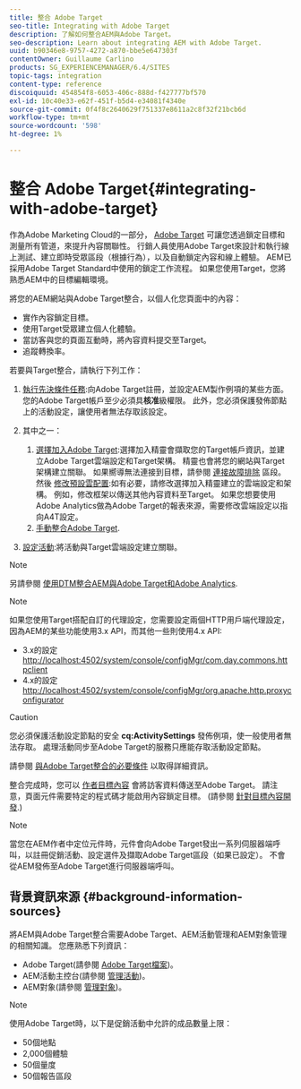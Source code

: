 ```yaml
---
title: 整合 Adobe Target
seo-title: Integrating with Adobe Target
description: 了解如何整合AEM與Adobe Target。
seo-description: Learn about integrating AEM with Adobe Target.
uuid: b90346e8-9757-4272-a870-bbe5e647303f
contentOwner: Guillaume Carlino
products: SG_EXPERIENCEMANAGER/6.4/SITES
topic-tags: integration
content-type: reference
discoiquuid: 454854f8-6053-406c-888d-f427777bf570
exl-id: 10c40e33-e62f-451f-b5d4-e34081f4340e
source-git-commit: 0f4f8c2640629f751337e8611a2c8f32f21bcb6d
workflow-type: tm+mt
source-wordcount: '598'
ht-degree: 1%

---
```


# 整合 Adobe Target{#integrating-with-adobe-target}

作為Adobe Marketing Cloud的一部分， [Adobe Target](http://www.adobe.com/ro/solutions/testing-targeting/testandtarget.html) 可讓您透過鎖定目標和測量所有管道，來提升內容關聯性。 行銷人員使用Adobe Target來設計和執行線上測試、建立即時受眾區段（根據行為），以及自動鎖定內容和線上體驗。 AEM已採用Adobe Target Standard中使用的鎖定工作流程。 如果您使用Target，您將熟悉AEM中的目標編輯環境。

將您的AEM網站與Adobe Target整合，以個人化您頁面中的內容：

* 實作內容鎖定目標。
* 使用Target受眾建立個人化體驗。
* 當訪客與您的頁面互動時，將內容資料提交至Target。
* 追蹤轉換率。

若要與Target整合，請執行下列工作：

1. [執行先決條件任務](/help/sites-administering/target-requirements.md):向Adobe Target註冊，並設定AEM製作例項的某些方面。 您的Adobe Target帳戶至少必須具**核准**級權限。 此外，您必須保護發佈節點上的活動設定，讓使用者無法存取該設定。

1. 其中之一：

   1. [選擇加入Adobe Target](/help/sites-administering/opt-in.md):選擇加入精靈會擷取您的Target帳戶資訊，並建立Adobe Target雲端設定和Target架構。 精靈也會將您的網站與Target架構建立關聯。 如果嚮導無法連接到目標，請參閱 [連接故障排除](/help/sites-administering/target-configuring.md#troubleshooting-target-connection-problems) 區段。 然後 [修改預設雲配置](/help/sites-administering/target-configuring.md#modifying-the-opt-in-wizard-configurations):如有必要，請修改選擇加入精靈建立的雲端設定和架構。 例如，修改框架以傳送其他內容資料至Target。 如果您想要使用Adobe Analytics做為Adobe Target的報表來源，需要修改雲端設定以指向A4T設定。
   1. [手動整合Adobe Target](/help/sites-administering/target-configuring.md#manually-integrating-with-adobe-target).

1. [設定活動](/help/sites-authoring/activitylib.md):將活動與Target雲端設定建立關聯。

>[!NOTE]
>
>另請參閱 [使用DTM整合AEM與Adobe Target和Adobe Analytics](https://helpx.adobe.com/experience-manager/using/integrate-digital-marketing-solutions.html).

>[!NOTE]
>
>如果您使用Target搭配自訂的代理設定，您需要設定兩個HTTP用戶端代理設定，因為AEM的某些功能使用3.x API，而其他一些則使用4.x API:
>
>* 3.x的設定 [http://localhost:4502/system/console/configMgr/com.day.commons.httpclient](http://localhost:4502/system/console/configMgr/com.day.commons.httpclient)
>* 4.x的設定 [http://localhost:4502/system/console/configMgr/org.apache.http.proxyconfigurator](http://localhost:4502/system/console/configMgr/org.apache.http.proxyconfigurator)
>


>[!CAUTION]
>
>您必須保護活動設定節點的安全 **cq:ActivitySettings** 發佈例項，使一般使用者無法存取。 處理活動同步至Adobe Target的服務只應能存取活動設定節點。
>
>請參閱 [與Adobe Target整合的必要條件](/help/sites-administering/target-requirements.md#securing-the-activity-settings-node) 以取得詳細資訊。

整合完成時，您可以 [作者目標內容](/help/sites-authoring/content-targeting-touch.md) 會將訪客資料傳送至Adobe Target。 請注意，頁面元件需要特定的程式碼才能啟用內容鎖定目標。 (請參閱 [針對目標內容開發](/help/sites-developing/target.md).)

>[!NOTE]
>
>當您在AEM作者中定位元件時，元件會向Adobe Target發出一系列伺服器端呼叫，以註冊促銷活動、設定選件及擷取Adobe Target區段（如果已設定）。 不會從AEM發佈至Adobe Target進行伺服器端呼叫。

## 背景資訊來源 {#background-information-sources}

將AEM與Adobe Target整合需要Adobe Target、AEM活動管理和AEM對象管理的相關知識。 您應熟悉下列資訊：

* Adobe Target(請參閱 [Adobe Target檔案](https://experienceleague.adobe.com/docs/target/using/target-home.html))。
* AEM活動主控台(請參閱 [管理活動](/help/sites-authoring/activitylib.md))。
* AEM對象(請參閱 [管理對象](/help/sites-authoring/managing-audiences.md))。

>[!NOTE]
>
>使用Adobe Target時，以下是促銷活動中允許的成品數量上限：
>
>* 50個地點
>* 2,000個體驗
>* 50個量度
>* 50個報告區段
>

